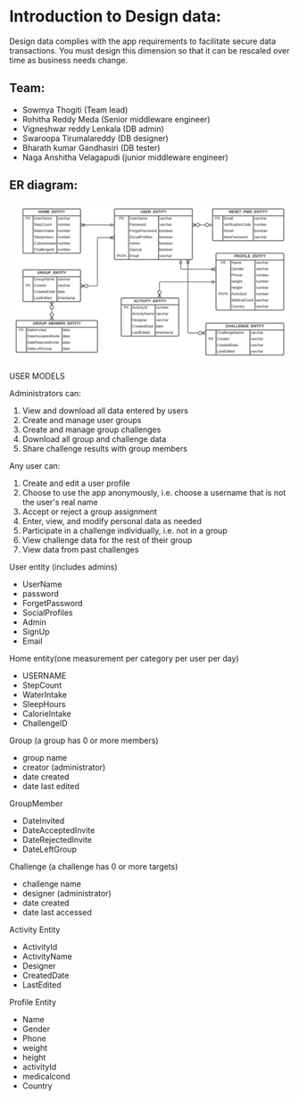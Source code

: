 # Introduction to Design data:
Design data complies with the app requirements to facilitate secure data transactions. You must design this dimension so that it can be rescaled over time as business needs change.
## Team:
- Sowmya Thogiti (Team lead)
- Rohitha Reddy Meda (Senior middleware engineer)
- Vigneshwar reddy Lenkala (DB admin)
- Swaroopa Tirumalareddy (DB designer)
- Bharath kumar Gandhasiri (DB tester)
- Naga Anshitha Velagapudi (junior  middleware engineer)

## ER diagram:  
![image](https://github.com/annie0sc/gdp-happy-health/blob/master/Design%20Data/Updated/ER%20diagram/HAPPY_HEALTH_ERD.png)

USER MODELS

Administrators can:

1. View and download all data entered by users
1. Create and manage user groups
1. Create and manage group challenges
1. Download all group and challenge data
1. Share challenge results with group members

Any user can:

1. Create and edit a user profile
1. Choose to use the app anonymously, i.e. choose a username that is not the user's real name
1. Accept or reject a group assignment
1. Enter, view, and modify personal data as needed
1. Participate in a challenge individually, i.e. not in a group
1. View challenge data for the rest of their group
1. View data from past challenges

User entity (includes admins) 

  - UserName
  - password
  - ForgetPassword
  - SocialProfiles
  - Admin
  - SignUp
  - Email

Home entity(one measurement per category per user per day)

  - USERNAME
  - StepCount
  - WaterIntake
  - SleepHours
  - CalorieIntake
  - ChallengeID

Group (a group has 0 or more members)

  - group name
  - creator (administrator)
  - date created
  - date last edited

GroupMember

  - DateInvited
  - DateAcceptedInvite
  - DateRejectedInvite
  - DateLeftGroup

Challenge (a challenge has 0 or more targets)

   - challenge name
   - designer (administrator)
   - date created
   - date last accessed

Activity Entity
- ActivityId
- ActivityName
- Designer
- CreatedDate
- LastEdited

Profile Entity
- Name
- Gender
- Phone
- weight
- height
- activityId
- medicalcond
- Country




